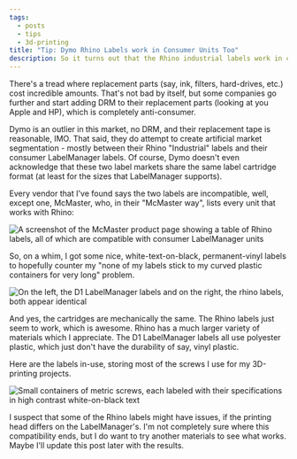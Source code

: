 ```yaml
---
tags:
  - posts
  - tips
  - 3d-printing
title: "Tip: Dymo Rhino Labels work in Consumer Units Too"
description: So it turns out that the Rhino industrial labels work in consumer units.
---
```


There's a tread where replacement parts (say, ink, filters, hard-drives, etc.) cost incredible amounts. That's not bad by itself, but some companies go further and start adding DRM to their replacement parts (looking at you Apple and HP), which is completely anti-consumer.

Dymo is an outlier in this market, no DRM, and their replacement tape is reasonable, IMO. That said, they do attempt to create artificial market segmentation - mostly between their Rhino "Industrial" labels and their consumer LabelManager labels. Of course, Dymo doesn't even acknowledge that these two label markets share the same label cartridge format (at least for the sizes that LabelManager supports).

Every vendor that I've found says the two labels are incompatible, well, except one, McMaster, who, in their "McMaster way", lists every unit that works with Rhino:

![A screenshot of the McMaster product page showing a table of Rhino labels, all of which are compatible with consumer LabelManager units](/posts/2024/images/mcmaster-labels.png)

So, on a whim, I got some nice, white-text-on-black, permanent-vinyl labels to hopefully counter my "none of my labels stick to my curved plastic containers for very long" problem.

![On the left, the D1 LabelManager labels and on the right, the rhino labels, both appear identical](/posts/2024/images/comparing-labels.jpg)

And yes, the cartridges are mechanically the same. The Rhino labels just seem to work, which is awesome. Rhino has a much larger variety of materials which I appreciate. The D1 LabelManager labels all use polyester plastic, which just don't have the durability of say, vinyl plastic.

Here are the labels in-use, storing most of the screws I use for my 3D-printing projects.

![Small containers of metric screws, each labeled with their specifications in high contrast white-on-black text](/posts/2024/images/labeled-screw-containers.jpg)

I suspect that some of the Rhino labels might have issues, if the printing head differs on the LabelManager's. I'm not completely sure where this compatibility ends, but I do want to try another materials to see what works. Maybe I'll update this post later with the results.
